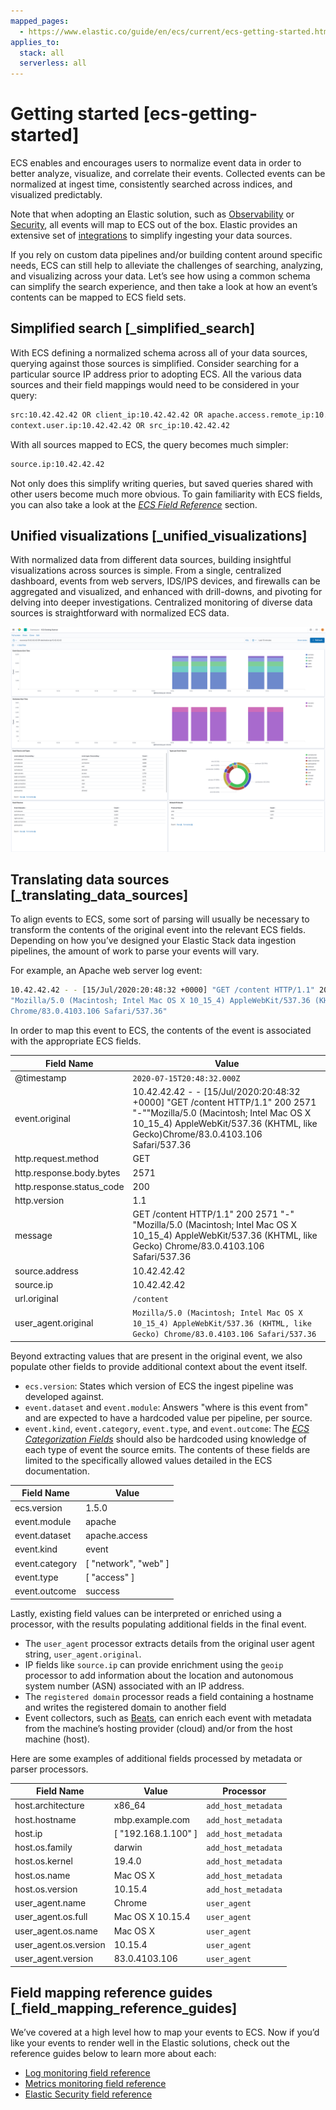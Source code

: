 ```yaml
---
mapped_pages:
  - https://www.elastic.co/guide/en/ecs/current/ecs-getting-started.html
applies_to:
  stack: all
  serverless: all
---
```


# Getting started [ecs-getting-started]

ECS enables and encourages users to normalize event data in order to better analyze, visualize, and correlate their events. Collected events can be normalized at ingest time, consistently searched across indices, and visualized predictably.

Note that when adopting an Elastic solution, such as [Observability](https://www.elastic.co/observability) or [Security](https://www.elastic.co/security), all events will map to ECS out of the box. Elastic provides an extensive set of [integrations](https://www.elastic.co/integrations) to simplify ingesting your data sources.

If you rely on custom data pipelines and/or building content around specific needs, ECS can still help to alleviate the challenges of searching, analyzing, and visualizing across your data. Let’s see how using a common schema can simplify the search experience, and then take a look at how an event’s contents can be mapped to ECS field sets.


## Simplified search [_simplified_search]

With ECS defining a normalized schema across all of your data sources, querying against those sources is simplified. Consider searching for a particular source IP address prior to adopting ECS. All the various data sources and their field mappings would need to be considered in your query:

```sh
src:10.42.42.42 OR client_ip:10.42.42.42 OR apache.access.remote_ip:10.42.42.42 OR
context.user.ip:10.42.42.42 OR src_ip:10.42.42.42
```

With all sources mapped to ECS, the query becomes much simpler:

```sh
source.ip:10.42.42.42
```

Not only does this simplify writing queries, but saved queries shared with other users become much more obvious. To gain familiarity with ECS fields, you can also take a look at the [*ECS Field Reference*](/reference/ecs-field-reference.md) section.


## Unified visualizations [_unified_visualizations]

With normalized data from different data sources, building insightful visualizations across sources is simple. From a single, centralized dashboard, events from web servers, IDS/IPS devices, and firewalls can be aggregated and visualized, and enhanced with drill-downs, and pivoting for delving into deeper investigations. Centralized monitoring of diverse data sources is straightforward with normalized ECS data.

![Simplify visualization using ECS](../images/ecs-getting-started-dashboard.png "")


## Translating data sources [_translating_data_sources]

To align events to ECS, some sort of parsing will usually be necessary to transform the contents of the original event into the relevant ECS fields. Depending on how you’ve designed your Elastic Stack data ingestion pipelines, the amount of work to parse your events will vary.

For example, an Apache web server log event:

```sh
10.42.42.42 - - [15/Jul/2020:20:48:32 +0000] "GET /content HTTP/1.1" 200 2571 "-"
"Mozilla/5.0 (Macintosh; Intel Mac OS X 10_15_4) AppleWebKit/537.36 (KHTML, like Gecko)
Chrome/83.0.4103.106 Safari/537.36"
```

In order to map this event to ECS, the contents of the event is associated with the appropriate ECS fields.

| Field Name | Value |
| --- | --- |
| @timestamp | `2020-07-15T20:48:32.000Z` |
| event.original | 10.42.42.42 - - [15/Jul/2020:20:48:32 +0000] "GET /content HTTP/1.1" 200 2571 "-""Mozilla/5.0 (Macintosh; Intel Mac OS X 10_15_4) AppleWebKit/537.36 (KHTML, like Gecko)Chrome/83.0.4103.106 Safari/537.36 |
| http.request.method | GET |
| http.response.body.bytes | 2571 |
| http.response.status_code | 200 |
| http.version | 1.1 |
| message | GET /content HTTP/1.1" 200 2571 "-" "Mozilla/5.0 (Macintosh; Intel Mac OS X 10_15_4) AppleWebKit/537.36 (KHTML, like Gecko) Chrome/83.0.4103.106 Safari/537.36 |
| source.address | 10.42.42.42 |
| source.ip | 10.42.42.42 |
| url.original | `/content` |
| user_agent.original | `Mozilla/5.0 (Macintosh; Intel Mac OS X 10_15_4) AppleWebKit/537.36 (KHTML, like Gecko) Chrome/83.0.4103.106 Safari/537.36` |

Beyond extracting values that are present in the original event, we also populate other fields to provide additional context about the event itself.

* `ecs.version`: States which version of ECS the ingest pipeline was developed against.
* `event.dataset` and `event.module`: Answers "where is this event from" and are expected to have a hardcoded value per pipeline, per source.
* `event.kind`, `event.category`, `event.type`, and `event.outcome`: The [*ECS Categorization Fields*](/reference/ecs-category-field-values-reference.md) should also be hardcoded using knowledge of each type of event the source emits. The contents of these fields are limited to the specifically allowed values detailed in the ECS documentation.

| Field Name | Value |
| --- | --- |
| ecs.version | 1.5.0 |
| event.module | apache |
| event.dataset | apache.access |
| event.kind | event |
| event.category | [ "network", "web" ] |
| event.type | [ "access" ] |
| event.outcome | success |

Lastly, existing field values can be interpreted or enriched using a processor, with the results populating additional fields in the final event.

* The `user_agent` processor extracts details from the original user agent string, `user_agent.original`.
* IP fields like `source.ip` can provide enrichment using the `geoip` processor to add information about the location and autonomous system number (ASN) associated with an IP address.
* The `registered domain` processor reads a field containing a hostname and writes the registered domain to another field
* Event collectors, such as [Beats](beats://docs/reference/index.md), can enrich each event with metadata from the machine’s hosting provider (cloud) and/or from the host machine (host).

Here are some examples of additional fields processed by metadata or parser processors.

| Field Name | Value | Processor |
| --- | --- | --- |
| host.architecture | x86_64 | `add_host_metadata` |
| host.hostname | mbp.example.com | `add_host_metadata` |
| host.ip | [ "192.168.1.100" ] | `add_host_metadata` |
| host.os.family | darwin | `add_host_metadata` |
| host.os.kernel | 19.4.0 | `add_host_metadata` |
| host.os.name | Mac OS X | `add_host_metadata` |
| host.os.version | 10.15.4 | `add_host_metadata` |
| user_agent.name | Chrome | `user_agent` |
| user_agent.os.full | Mac OS X 10.15.4 | `user_agent` |
| user_agent.os.name | Mac OS X | `user_agent` |
| user_agent.os.version | 10.15.4 | `user_agent` |
| user_agent.version | 83.0.4103.106 | `user_agent` |


## Field mapping reference guides [_field_mapping_reference_guides]

We’ve covered at a high level how to map your events to ECS. Now if you’d like your events to render well in the Elastic solutions, check out the reference guides below to learn more about each:

* [Log monitoring field reference](docs-content://reference/observability/fields-and-object-schemas/logs-app-fields.md)
* [Metrics monitoring field reference](docs-content://reference/observability/fields-and-object-schemas/metrics-app-fields.md)
* [Elastic Security field reference](docs-content://reference/security/fields-and-object-schemas/siem-field-reference.md)

